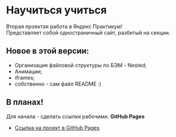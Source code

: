# Научиться учиться
Вторая проектая работа в Яндекс Практикум!  
Представляет собой одностраничный сайт, разбитый на секции.
## Новое в этой версии:
* Организация файловой структуры по БЭМ - Nested;
* Анимации;
* iframes;
* собственно - сам файл README :)
## В планах!
Для начала - сделать ссылки рабочими.
**GitHub Pages**

- [Ссылка на проект в GitHub Pages](https://knprcta.github.io/mesto/index.html)
